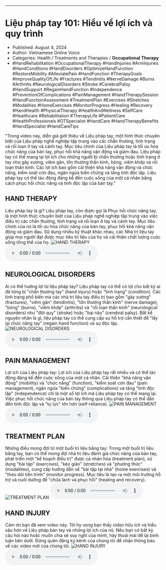 
---

# Liệu pháp tay 101: Hiểu về lợi ích và quy trình

- Published: August 4, 2024
- Author: Vietnamese Online Voice
- Categories: Health / Treatments and Therapies / **Occupational Therapy**
- #HandRehabilitation #OccupationalTherapy #HandInjuries #ArmInjuries #HandConditions #HandDisorders #OptimizeHandFunction #RestoreMobility #AlleviatePain #HandFunction #TherapyGoals #ImproveQualityOfLife #Fractures #Tendinitis #NerveDamage #Burns #Arthritis #NeurologicalDisorders #Stroke #CerebralPalsy #HandSupport #RegainHandFunction #Independence #PreventionOfComplications #PainManagement #HandTherapySession #HandFunctionAssessment #TreatmentPlan #Exercises #Stretches #Modalities #HomeExercises #MonitorProgress #Healing #Recovery #HandHealth #PhysicalTherapy #HealthAndWellness #SelfCare #Healthcare #Rehabilitation #TherapyLife #PatientCare #HealthProfessionals #OTSpecialist #HandCare #HandTherapyBenefits #HandSpecialist #HandCareTips

"Trong video này, diễn giả giới thiệu về Liệu pháp tay, một hình thức chuyên biệt của Liệu pháp nghề nghiệp tập trung vào các chấn thương, tình trạng và rối loạn ở tay và cánh tay. Mục tiêu chính của Liệu pháp tay là tối ưu hóa chức năng của bàn tay, phục hồi khả năng vận động và giảm đau. Liệu pháp tay có thể mang lại lợi ích cho những người bị chấn thương hoặc tình trạng ở tay như gãy xương, viêm gân, tổn thương thần kinh, bỏng, viêm khớp và rối loạn thần kinh. Các lợi ích bao gồm cải thiện khả năng vận động và chức năng, kiểm soát cơn đau, ngăn ngừa biến chứng và tăng tính độc lập. Liệu pháp tay có thể tác động đáng kể đến cuộc sống của một cá nhân bằng cách phục hồi chức năng và tính độc lập của bàn tay."


## HAND THERAPY

Liệu pháp tay là gì? Liệu pháp tay, còn được gọi là Phục hồi chức năng tay, là một hình thức chuyên biệt của Liệu pháp nghề nghiệp tập trung vào việc điều trị các chấn thương, tình trạng và rối loạn ở tay và cánh tay. Mục tiêu chính của nó là tối ưu hóa chức năng của bàn tay, phục hồi khả năng vận động và giảm đau. Sử dụng nhiều kỹ thuật khác nhau, các Nhà trị liệu tay giúp mọi người đạt được mục tiêu trị liệu của họ và cải thiện chất lượng cuộc sống tổng thể của họ.
![HAND THERAPY](https://http-archiver-apis-production-80.schnworks.com/storage/images/transitions/2024-08-04/transition-6945230176-Montserrat-SemiBold-9C27B0.jpg)
<audio controls>
    <source src="https://http-archiver-apis-production-80.schnworks.com/storage/storage/audio/file-24775307447.mp3" type="audio/mpeg">
</audio>



## NEUROLOGICAL DISORDERS

Ai có thể hưởng lợi từ liệu pháp tay? Liệu pháp tay có thể có lợi cho bất kỳ ai đã từng bị "chấn thương tay" (hand injury) hoặc "tình trạng" (condition). Các tình trạng phổ biến mà các nhà trị liệu tay điều trị bao gồm "gãy xương" (fractures), "viêm gân" (tendinitis), "tổn thương thần kinh" (nerve damage), "bỏng" (burns), "viêm khớp" (arthritis) và "rối loạn thần kinh" (neurological disorders) như "đột quỵ" (stroke) hoặc "bại não" (cerebral palsy). Bất kể nguyên nhân là gì, liệu pháp tay có thể cung cấp sự hỗ trợ cần thiết để "lấy lại chức năng tay" (regain hand function) và sự độc lập.
![NEUROLOGICAL DISORDERS](https://http-archiver-apis-production-80.schnworks.com/storage/images/transitions/2024-08-04/transition--31289491844-Montserrat-Regular-673AB7.jpg)
<audio controls>
    <source src="https://http-archiver-apis-production-80.schnworks.com/storage/storage/audio/file-29023958681.mp3" type="audio/mpeg">
</audio>



## PAIN MANAGEMENT

Lợi ích của Liệu pháp tay: Lợi ích của Liệu pháp tay rất nhiều và có thể tác động đáng kể đến cuộc sống của một cá nhân. Cải thiện "khả năng vận động" (mobility) và "chức năng" (function), "kiểm soát cơn đau" (pain management), ngăn ngừa "biến chứng" (complications) và tăng "tính độc lập" (independence) chỉ là một số lợi ích mà Liệu pháp tay có thể mang lại. Việc phục hồi chức năng của bàn tay thông qua Liệu pháp tay có thể dẫn đến tính độc lập và "tự lực" lớn hơn (self-reliance).
![PAIN MANAGEMENT](https://http-archiver-apis-production-80.schnworks.com/storage/images/transitions/2024-08-04/transition-12969576404-Montserrat-SemiBold-9C27B0.jpg)
<audio controls>
    <source src="https://http-archiver-apis-production-80.schnworks.com/storage/storage/audio/file-15911639633.mp3" type="audio/mpeg">
</audio>



## TREATMENT PLAN

Những điều mong đợi từ một buổi trị liệu bằng tay: Trong một buổi trị liệu bằng tay, bạn có thể mong đợi nhà trị liệu đánh giá chức năng của bàn tay, phát triển một "kế hoạch điều trị" được cá nhân hóa (treatment plan), sử dụng "bài tập" (exercises), "kéo giãn" (stretches) và "phương thức" (modalities), cung cấp hướng dẫn về "bài tập tại nhà" (home exercises) và "theo dõi tiến trình" (monitor progress). Mục tiêu là tạo ra một môi trường hỗ trợ và nuôi dưỡng để "chữa lành và phục hồi" (healing and recovery).
![TREATMENT PLAN](https://http-archiver-apis-production-80.schnworks.com/storage/images/transitions/2024-08-04/transition-26643802845-Montserrat-Medium-283593.jpg)
<audio controls>
    <source src="https://http-archiver-apis-production-80.schnworks.com/storage/storage/audio/file-33468792377.mp3" type="audio/mpeg">
</audio>



## HAND INJURY

Cảm ơn bạn đã xem video này. Tôi hy vọng bạn thấy video hữu ích và hiểu sâu hơn về Liệu pháp bàn tay và những lợi ích của nó. Nếu bạn có bất kỳ câu hỏi nào hoặc muốn chia sẻ suy nghĩ của mình, hãy thoải mái để lại bình luận bên dưới. Đừng quên đăng ký kênh của chúng tôi để nhận thông báo về các video mới của chúng tôi.
![HAND INJURY](https://http-archiver-apis-production-80.schnworks.com/storage/images/transitions/2024-08-04/transition-25594607920-Montserrat-Black-303F9F.jpg)
<audio controls>
    <source src="https://http-archiver-apis-production-80.schnworks.com/storage/storage/audio/file-20073700938.mp3" type="audio/mpeg">
</audio>

